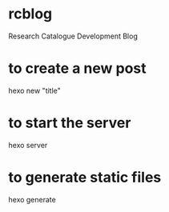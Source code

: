# rcblog
Research Catalogue Development Blog

# to create a new post
hexo new "title"

# to start the server
hexo server

# to generate static files
hexo generate

